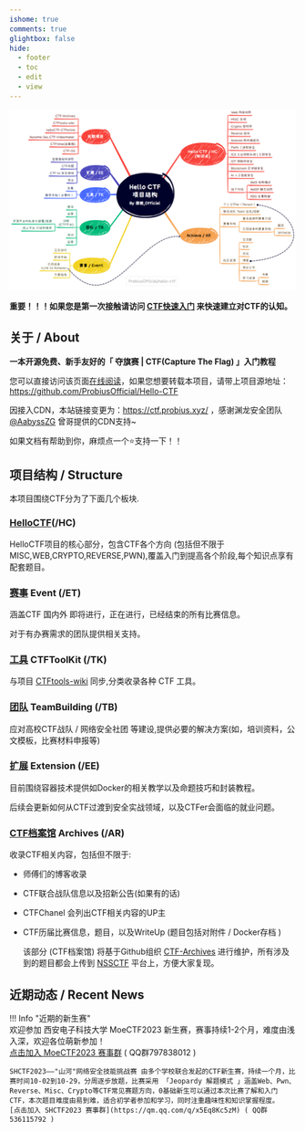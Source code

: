 ```yaml
---
ishome: true
comments: true
glightbox: false
hide:
  - footer
  - toc
  - edit
  - view
---
```




![image-20231105050702232](./assets/image-20231105050702232.png)



**重要！！！如果您是第一次接触请访问 [CTF快速入门](https://ctf.probius.xyz/HC_Start/) 来快速建立对CTF的认知。**



## 关于 / About

**一本开源免费、新手友好的「 夺旗赛 | CTF(Capture The Flag) 」入门教程**

您可以直接访问该页面[在线阅读](https://ctf.probius.xyz/)，如果您想要转载本项目，请带上项目源地址：https://github.com/ProbiusOfficial/Hello-CTF

因接入CDN，本站链接变更为：https://ctf.probius.xyz/ ，感谢渊龙安全团队[@AabyssZG](https://github.com/AabyssZG) 曾哥提供的CDN支持~

如果文档有帮助到你，麻烦点一个:star:支持一下！！
## 项目结构 / Structure

本项目围绕CTF分为了下面几个板块.  

### **[HelloCTF](https://ctf.probius.xyz/)(/HC)** 

HelloCTF项目的核心部分，包含CTF各个方向 (包括但不限于MISC,WEB,CRYPTO,REVERSE,PWN),覆盖入门到提高各个阶段,每个知识点享有配套题目。 

### **[赛事](https://ctf.probius.xyz/ET/) Event (/ET)**

涵盖CTF 国内外 即将进行，正在进行，已经结束的所有比赛信息。

对于有办赛需求的团队提供相关支持。

### **[工具](https://ctf.probius.xyz/TK/) CTFToolKit (/TK)** 

与项目 [CTFtools-wiki](https://github.com/ProbiusOfficial/CTFtools-wiki) 同步,分类收录各种 CTF 工具。  

### **[团队](https://ctf.probius.xyz/TB/) TeamBuilding (/TB)** 
应对高校CTF战队 / 网络安全社团 等建设,提供必要的解决方案(如，培训资料，公文模板，比赛材料申报等)

### **[扩展](https://ctf.probius.xyz/EE) Extension (/EE)** 
目前围绕容器技术提供如Docker的相关教学以及命题技巧和封装教程。  

后续会更新如何从CTF过渡到安全实战领域，以及CTFer会面临的就业问题。

### **[CTF档案馆](https://ctf.probius.xyz/AR) Archives (/AR)** 

收录CTF相关内容，包括但不限于: 

- 师傅们的博客收录

- CTF联合战队信息以及招新公告(如果有的话)

- CTFChanel 会列出CTF相关内容的UP主

- CTF历届比赛信息，题目，以及WriteUp (题目包括对附件 / Docker存档 )
  
  该部分 (CTF档案馆) 将基于Github组织 [CTF-Archives](https://github.com/CTF-Archives) 进行维护，所有涉及到的题目都会上传到 [NSSCTF](https://www.nssctf.cn/) 平台上，方便大家复现。

## 近期动态 / Recent News  


!!! Info "近期的新生赛"  
    欢迎参加 西安电子科技大学 MoeCTF2023 新生赛，赛事持续1-2个月，难度由浅入深，欢迎各位萌新参加！  
    [点击加入 MoeCTF2023 赛事群](http://qm.qq.com/cgi-bin/qm/qr?_wv=1027&k=hSpW9WH7e1gGALTDkKj_VkT9jvikTVQb&authKey=%2B0JFQ339kcRG3%2BSKJM7qitEQUb6uYG7eeu0ILOqfJBExD1E3iTB6iZ7%2FafSrRYWr&noverify=0&group_code=797838012) ( QQ群797838012 )  

    SHCTF2023——"山河"网络安全技能挑战赛 由多个学校联合发起的CTF新生赛，持续一个月，比赛时间10-02到10-29，分周逐步放题，比赛采用 「Jeopardy 解题模式 」涵盖Web、Pwn、Reverse、Misc、Crypto等CTF常见赛题方向，0基础新生可以通过本次比赛了解和入门CTF，本次题目难度由易到难，适合初学者参加和学习，同时注重趣味性和知识掌握程度。  
    [点击加入 SHCTF2023 赛事群](https://qm.qq.com/q/x5Eq8Kc5zM) ( QQ群536115792 ) 
